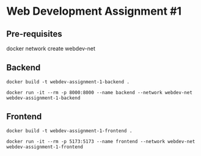 # Web Development Assignment #1

## Pre-requisites

docker network create webdev-net

## Backend

```
docker build -t webdev-assignment-1-backend .

docker run -it --rm -p 8000:8000 --name backend --network webdev-net webdev-assignment-1-backend
```

## Frontend

```
docker build -t webdev-assignment-1-frontend .

docker run -it --rm -p 5173:5173 --name frontend --network webdev-net webdev-assignment-1-frontend
```

